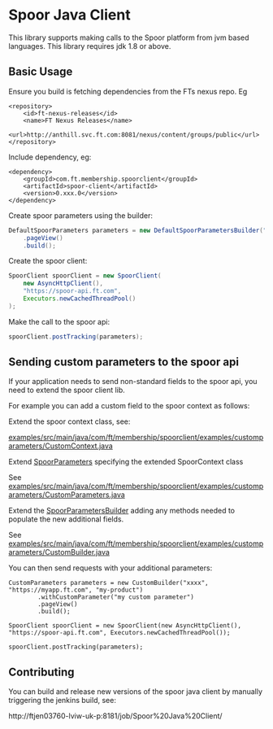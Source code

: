 Spoor Java Client
=================

This library supports making calls to the Spoor platform from jvm based languages. This library requires jdk 1.8 or above.

Basic Usage
-----------

Ensure you build is fetching dependencies from the FTs nexus repo. Eg

```
<repository>
    <id>ft-nexus-releases</id>
    <name>FT Nexus Releases</name>
    <url>http://anthill.svc.ft.com:8081/nexus/content/groups/public</url>
</repository>
```

Include dependency, eg:

```
<dependency>
    <groupId>com.ft.membership.spoorclient</groupId>
    <artifactId>spoor-client</artifactId>
    <version>0.xxx.0</version>
</dependency>
```

Create spoor parameters using the builder:

```java
DefaultSpoorParameters parameters = new DefaultSpoorParametersBuilder("xxxx", "https://myapp.ft.com", "my-product")
    .pageView()
    .build();
```

Create the spoor client:

```java
SpoorClient spoorClient = new SpoorClient(
    new AsyncHttpClient(),
    "https://spoor-api.ft.com",
    Executors.newCachedThreadPool()
);
```

Make the call to the spoor api:

```java
spoorClient.postTracking(parameters);
```

Sending custom parameters to the spoor api
------------------------------------------

If your application needs to send non-standard fields to the spoor api, you need to extend the spoor client lib.

For example you can add a custom field to the spoor context as follows:

Extend the spoor context class, see:

[examples/src/main/java/com/ft/membership/spoorclient/examples/customparameters/CustomContext.java](examples/src/main/java/com/ft/membership/spoorclient/examples/customparameters/CustomContext.java)

Extend [SpoorParameters](client/src/main/java/com/ft/membership/spoorclient/SpoorParameters.java) specifying the extended SpoorContext class

See [examples/src/main/java/com/ft/membership/spoorclient/examples/customparameters/CustomParameters.java](examples/src/main/java/com/ft/membership/spoorclient/examples/customparameters/CustomParameters.java)

Extend the [SpoorParametersBuilder](client/src/main/java/com/ft/membership/spoorclient/SpoorParametersBuilder.java) adding any methods needed to populate the new additional fields.

See [examples/src/main/java/com/ft/membership/spoorclient/examples/customparameters/CustomBuilder.java](examples/src/main/java/com/ft/membership/spoorclient/examples/customparameters/CustomBuilder.java)

You can then send requests with your additional parameters:

```
CustomParameters parameters = new CustomBuilder("xxxx", "https://myapp.ft.com", "my-product")
        .withCustomParameter("my custom parameter")
        .pageView()
        .build();

SpoorClient spoorClient = new SpoorClient(new AsyncHttpClient(), "https://spoor-api.ft.com", Executors.newCachedThreadPool());

spoorClient.postTracking(parameters);
```

Contributing
------------

You can build and release new versions of the spoor java client by manually triggering the jenkins build, see:

http://ftjen03760-lviw-uk-p:8181/job/Spoor%20Java%20Client/

